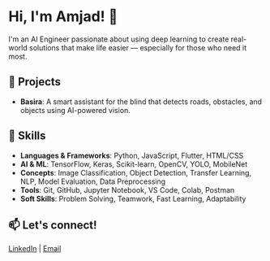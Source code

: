 # Hi, I'm Amjad! 👋  
I'm an AI Engineer passionate about using deep learning to create real-world solutions that make life easier — especially for those who need it most.

## 🚀 Projects
- **Basira**: A smart assistant for the blind that detects roads, obstacles, and objects using AI-powered vision.

## 🧠 Skills
- **Languages & Frameworks**: Python, JavaScript, Flutter, HTML/CSS
- **AI & ML**: TensorFlow, Keras, Scikit-learn, OpenCV, YOLO, MobileNet
- **Concepts**: Image Classification, Object Detection, Transfer Learning, NLP, Model Evaluation, Data Preprocessing
- **Tools**: Git, GitHub, Jupyter Notebook, VS Code, Colab, Postman
- **Soft Skills**: Problem Solving, Teamwork, Fast Learning, Adaptability

## 📫 Let's connect!
[LinkedIn](http://linkedin.com/in/amjad-alghamdi-82286b210) | [Email](mailto:amjadalghamdi220@gmail.com)

